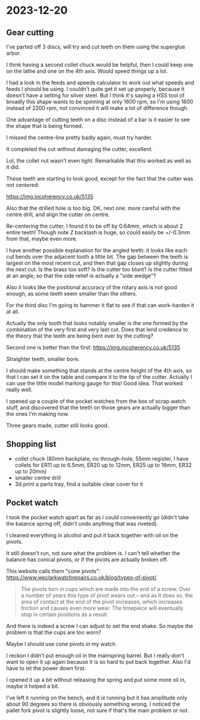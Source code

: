 # 2023-12-20

## Gear cutting

I've parted off 3 discs, will try and cut teeth on them using the superglue arbor.

I think having a second collet chuck would be helpful, then I could keep one on the lathe
and one on the 4th axis. Would speed things up a lot.

I had a look in the feeds and speeds calculator to work out what speeds and feeds I should be using.
I couldn't quite get it set up properly, because it doesn't have a setting for silver steel. But I
think it's saying a HSS tool of broadly this shape wants to be spinning at only 1600 rpm, so I'm
using 1600 instead of 2200 rpm, not convinced it will make a lot of difference though.

One advantage of cutting teeth on a disc instead of a bar is it easier to see the shape that is being
formed.

I missed the centre-line pretty badly again, must try harder.

It completed the cut without damaging the cutter, excellent.

Lol, the collet nut wasn't even tight. Remarkable that this worked as well as it did.

These teeth are starting to look good, except for the fact that the cutter was not centered:

https://img.incoherency.co.uk/5135

Also that the drilled hole is too big. OK, next one: more careful with the centre drill, and align the cutter on centre.

Re-centering the cutter, I found it to be off by 0.64mm, which is about 2 entire teeth! Though note Z backlash is
huge, so could easily be +/-0.3mm from that, maybe even more.

I have another possible explanation for the angled teeth: it looks like each cut bends over the adjacent tooth a little
bit. The gap between the teeth is largest on the most recent cut, and then that gap closes up slightly during the next cut.
Is the brass too soft? Is the cutter too blunt? Is the cutter fitted at an angle, so that the side relief is actually
a "side wedge"?

Also it looks like the positional accuracy of the rotary axis is not good enough, as some teeth seem smaller than the others.

For the third disc I'm going to hammer it flat to see if that can work-harden it at all.

Actually the only tooth that looks notably smaller is the one formed by the combination of the very first and very last
cut. Does that lend credence to the theory that the teeth are being bent over by the cutting?

Second one is better than the first: https://img.incoherency.co.uk/5135

Straighter teeth, smaller bore.

I should make something that stands at the centre height of the 4th axis, so that I can set it on the table and compare it to the tip of
the cutter. Actually I can use the little model marking gauge for this! Good idea. That worked really well.

I opened up a couple of the pocket watches from the box of scrap watch stuff, and discovered that the teeth on those gears are actually
bigger than the ones I'm making now.

Three gears made, cutter still looks good.

## Shopping list

 * collet chuck (80mm backplate, no through-hole, 55mm register, I have collets for ER11 up to 6.5mm, ER20 up to 12mm, ER25 up to 16mm, ER32 up to 20mm)
 * smaller centre drill
 * 3d print a parts tray, find a suitable clear cover for it

## Pocket watch

I took the pocket watch apart as far as I could conveniently go (didn't take the balance spring off, didn't undo
anything that was riveted).

I cleaned everything in alcohol and put it back together with oil on the pivots.

It still doesn't run, not sure what the problem is. I can't tell whether the balance has conical pivots, or
if the pivots are actually broken off.

This website calls them "cone pivots": https://www.weclarkwatchrepairs.co.uk/blog/types-of-pivot/

> The pivots turn in cups which are made into the end of a screw. Over a number
> of years this type of pivot wears out – and as it does so, the area of contact
> at the end of the pivot increases, which increases friction and causes even
> more wear. The timepiece will eventually stop in certain positions as a result.

And there is indeed a screw I can adjust to set the end shake. So maybe the problem is that the cups are too worn?

Maybe I should use cone pivots in my watch.

I reckon I didn't put enough oil in the mainspring barrel. But I really don't want to open it up again because it is
so hard to put back together. Also I'd have to let the power down first.

I opened it up a bit without releasing the spring and put some more oil in, maybe it helped a bit.

I've left it running on the bench, and it *is* running but it has amplitude only about 90 degrees so there is
obviously something wrong. I noticed the pallet fork pivot is slightly loose, not sure if that's the main problem
or not.
